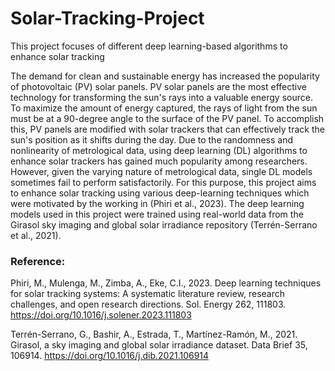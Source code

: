# Solar-Tracking-Project
This project focuses of different deep learning-based algorithms to enhance solar tracking

The demand for clean and sustainable energy has increased the popularity of photovoltaic (PV) solar panels. PV solar panels are the most effective technology for transforming the sun's rays into a valuable energy source. To maximize the amount of energy captured, the rays of light from the sun must be at a 90-degree angle to the surface of the PV panel. To accomplish this, PV panels are modified with solar trackers that can effectively track the sun's position as it shifts during the day. Due to the randomness and nonlinearity of metrological data, using deep learning (DL) algorithms to enhance solar trackers has gained much popularity among researchers. However, given the varying nature of metrological data, single DL models sometimes fail to perform satisfactorily. For this purpose, this project aims to enhance solar tracking using various deep-learning techniques which were motivated by the working in (Phiri et al., 2023). The deep learning models used in this project were trained using real-world data from the Girasol sky imaging and global solar irradiance repository (Terrén-Serrano et al., 2021).

### Reference:

Phiri, M., Mulenga, M., Zimba, A., Eke, C.I., 2023. Deep learning techniques for solar tracking systems: A systematic literature review, research challenges, and open research directions. Sol. Energy 262, 111803. https://doi.org/10.1016/j.solener.2023.111803

Terrén-Serrano, G., Bashir, A., Estrada, T., Martínez-Ramón, M., 2021. Girasol, a sky imaging and global solar irradiance dataset. Data Brief 35, 106914. https://doi.org/10.1016/j.dib.2021.106914

